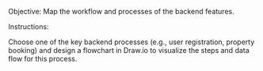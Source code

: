 Objective: Map the workflow and processes of the backend features.

Instructions:

Choose one of the key backend processes 
(e.g., user registration, property booking) and 
design a flowchart in Draw.io to visualize the steps and data flow for this process.
